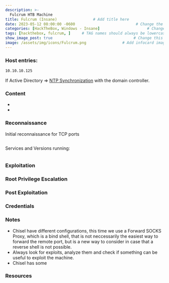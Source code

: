 ```yaml
---
description: >-
  Fulcrum HTB Machine
title: Fulcrum (Insane)                # Add title here
date: 2023-05-12 08:00:00 -0600                           # Change the date to match completion date
categories: [HackTheBox, Windows - Insane]                     # Change Templates to Writeup
tags: [hackthebox, fulcrum, ]     # TAG names should always be lowercase; replace template with writeup, and add relevant tags
show_image_post: true                                    # Change this to true
image: /assets/img/icons/Fulcrum.png                # Add infocard image here for post preview image
---
```


### Host entries:
```bash
10.10.10.125  
```
If Active Directory => [NTP Synchronization](https://shuciran.github.io/posts/NTP-Synchronization/) with the domain controller.

### Content

- 
- 

### Reconnaissance

Initial reconnaissance for TCP ports
```bash

```
Services and Versions running:
```bash

```

### Exploitation


### Root Privilege Escalation

### Post Exploitation

### Credentials

### Notes

-   Chisel have different configurations, this time we use a Forward SOCKS Proxy, which is a bind shell, that is not neccessarily the easiest way to forward the remote port, but is a new way to consider in case that a reverse shell is not possible.
-   Always look for exploits, analyze them and check if something can be useful to exploit the machine.
-   Chisel has some

### Resources



